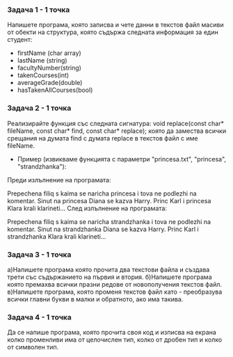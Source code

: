 ### Задача 1 - 1 точка

Напишете програма, която записва и чете данни в текстов файл масиви от обекти на структура,
която съдържа следната информация за един студент:

- firstName (char array)
- lastName (string)
- facultyNumber(string)
- takenCourses(int)
- averageGrade(double)
- hasTakenAllCourses(bool)

### Задача 2 - 1 точка

Реализирайте функция със следната сигнатура:
void replace(const char* fileName, const char* find, const char* replace);
която да замества всички срещания на думата find с думата replace в текстов файл с име fileName.

- Пример (извикваме функцията с параметри "princesa.txt", "princesa", "strandzhanka"):

 Преди излълнение на програмата:

Prepechena filiq s kaima se naricha princesa i tova ne podlezhi na komentar.
Sinut na princesa Diana se kazva Harry.
Princ Karl i princesa Klara krali klarineti...
След излълнение на програмата:

Prepechena filiq s kaima se naricha strandzhanka i tova ne podlezhi na komentar.
Sinut na strandzhanka Diana se kazva Harry.
Princ Karl i strandzhanka Klara krali klarineti...

### Задача 3 - 1 точка

а)Напишете програма която прочита два текстови файла и създава трети със съдържанието на първия и втория.
б)Напишете програма която премахва всички празни редове от новополучения текстов файл.
в)Напишете програма, която променя текстов файл като - преобразува всички главни букви в малки и обратното, ако има такива.

### Задача 4 - 1 точка

Да се напише програма, която  прочита своя код и изписва на екрана колко променливи има от целочислен тип,
колко от дробен тип и колко от символен тип.
